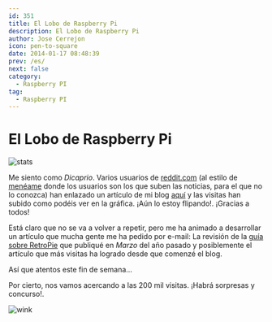 ```yaml
---
id: 351
title: El Lobo de Raspberry Pi
description: El Lobo de Raspberry Pi
author: Jose Cerrejon
icon: pen-to-square
date: 2014-01-17 08:48:39
prev: /es/
next: false
category:
  - Raspberry PI
tag:
  - Raspberry PI
---
```


# El Lobo de Raspberry Pi

![stats](/images/2014/01/stats.jpg)

Me siento como *Dicaprio*. Varios usuarios de [reddit.com](http://reddit.com) (al estilo de [menéame](http://www.meneame.net) donde los usuarios son los que suben las noticias, para el que no lo conozca) han enlazado un artículo de mi blog [aquí](http://www.reddit.com/r/Games/duplicates/1vd7l6/streaming_pc_games_to_raspberry_pi_nvidia/) y las visitas han subido como podéis ver en la gráfica. ¡Aún lo estoy flipando!. ¡Gracias a todos!

Está claro que no se va a volver a repetir, pero me ha animado a desarrollar un artículo que mucha gente me ha pedido por e-mail: La revisión de la [guía sobre RetroPie](/post.php?id=109) que publiqué en *Marzo* del año pasado y posiblemente el artículo que más visitas ha logrado desde que comenzé el blog.

Así que atentos este fin de semana… 

Por cierto, nos vamos acercando a las 200 mil visitas. ¡Habrá sorpresas y concurso!.

![wink](/css/sm/winking.png)
